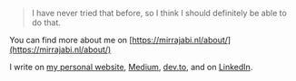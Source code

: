 > I have never tried that before, so I think I should definitely be able to do that.

You can find more about me on [https://mirrajabi.nl/about/](https://mirrajabi.nl/about/)

I write on [my personal website](https://mirrajabi.nl), [Medium](https://medium.com/@mirrajabi), [dev.to](https://dev.to/mirrajabi), and on [LinkedIn](https://www.linkedin.com/in/madmirrajabi/).
